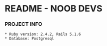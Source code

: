 # README - NOOB DEVS

### PROJECT INFO

    * Ruby version: 2.4.2, Rails 5.1.6
    * Database: Postgresql
    


